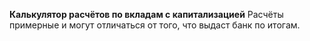 **Калькулятор расчётов по вкладам с капитализацией**
Расчёты примерные и могут отличаться от того, что выдаст банк по итогам.

